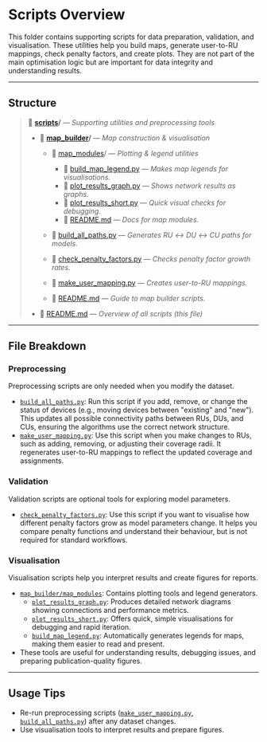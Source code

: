 # Scripts Overview

This folder contains supporting scripts for data preparation, validation, and visualisation. These utilities help you build maps, generate user-to-RU mappings, check penalty factors, and create plots. They are not part of the main optimisation logic but are important for data integrity and understanding results.

---

## Structure

> 📂 **[scripts](.)/** — *Supporting utilities and preprocessing tools*  
>
> - 📂 **[map_builder](map_builder)/** — *Map construction & visualisation*  
>   - 📂 [map_modules](map_builder/map_modules)/ — *Plotting & legend utilities*  
>     - 🐍 [build_map_legend.py](map_builder/map_modules/build_map_legend.py) — *Makes map legends for visualisations.*  
>     - 🐍 [plot_results_graph.py](map_builder/map_modules/plot_results_graph.py) — *Shows network results as graphs.*  
>     - 🐍 [plot_results_short.py](map_builder/map_modules/plot_results_short.py) — *Quick visual checks for debugging.*  
>     - 📄 [README.md](map_builder/map_modules/README.md) — *Docs for map modules.*  
>  
>   - 🐍 [build_all_paths.py](map_builder/build_all_paths.py) — *Generates RU ↔ DU ↔ CU paths for models.*  
>   - 🐍 [check_penalty_factors.py](map_builder/check_penalty_factors.py) — *Checks penalty factor growth rates.*  
>   - 🐍 [make_user_mapping.py](map_builder/make_user_mapping.py) — *Creates user-to-RU mappings.*  
>   - 📄 [README.md](map_builder/README.md) — *Guide to map builder scripts.*  
>  
> - 📄 [README.md](README.md) — *Overview of all scripts (this file)*  

---

## File Breakdown

### Preprocessing

Preprocessing scripts are only needed when you modify the dataset.

- [`build_all_paths.py`](map_builder/build_all_paths.py): Run this script if you add, remove, or change the status of devices (e.g., moving devices between "existing" and "new"). This updates all possible connectivity paths between RUs, DUs, and CUs, ensuring the algorithms use the correct network structure.
- [`make_user_mapping.py`](map_builder/make_user_mapping.py): Use this script when you make changes to RUs, such as adding, removing, or adjusting their coverage radii. It regenerates user-to-RU mappings to reflect the updated coverage and assignments.

### Validation

Validation scripts are optional tools for exploring model parameters.

- [`check_penalty_factors.py`](map_builder/check_penalty_factors.py): Use this script if you want to visualise how different penalty factors grow as model parameters change. It helps you compare penalty functions and understand their behaviour, but is not required for standard workflows.

### Visualisation

Visualisation scripts help you interpret results and create figures for reports.

- [`map_builder/map_modules`](map_builder/map_modules): Contains plotting tools and legend generators.
  - [`plot_results_graph.py`](map_builder/map_modules/plot_results_graph.py): Produces detailed network diagrams showing connections and performance metrics.
  - [`plot_results_short.py`](map_builder/map_modules/plot_results_short.py): Offers quick, simple visualisations for debugging and rapid iteration.
  - [`build_map_legend.py`](map_builder/map_modules/build_map_legend.py): Automatically generates legends for maps, making them easier to read and present.
- These tools are useful for understanding results, debugging issues, and preparing publication-quality figures.

---

## Usage Tips

- Re-run preprocessing scripts ([`make_user_mapping.py`](map_builder/make_user_mapping.py), [`build_all_paths.py`](map_builder/build_all_paths.py)) after any dataset changes.
- Use visualisation tools to interpret results and prepare figures.
